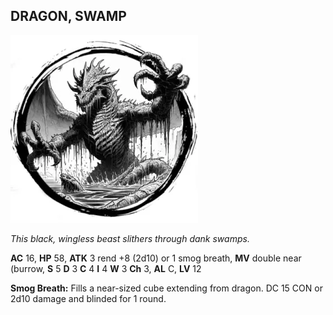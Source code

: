 ## DRAGON, SWAMP

![](images/dragon-swamp.webp)

_This black, wingless beast slithers through dank swamps._

**AC** 16, **HP** 58, **ATK** 3 rend +8 (2d10) or 1 smog breath, **MV** double near (burrow, **S** 5 **D** 3 **C** 4 **I** 4 **W** 3 **Ch** 3, **AL** C, **LV** 12

**Smog Breath:** Fills a near-sized cube extending from dragon. DC 15 CON or 2d10 damage and blinded for 1 round.

